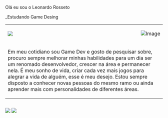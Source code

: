 Olá eu sou o Leonardo Rosseto

_Estudando Game Desing

<table>
  <tr>
    <td>
      <picture>
        <source
          srcset="https://github-readme-stats.vercel.app/api?username=Leonardo-Rosseto12&show_icons=true&theme=blue-green"
          media="(prefers-color-scheme: dark)"
        />
        <source
          srcset="https://github-readme-stats.vercel.app/api?username=Leonardo-Rosseto12&show_icons=true"
          media="(prefers-color-scheme: light), (prefers-color-scheme: no-preference)"
        />
        <img src="https://github-readme-stats.vercel.app/api?username=Leonardo-Rosseto12&show_icons=true" />
      </picture>
    </td>
    <td>
      <p align="right">
        <img src="https://github.com/user-attachments/assets/0823a9af-be2b-47b8-9b56-7c826427ff60" alt="Image" />
      </p>
    </td>
  </tr>

  <tr>
    <td colspan="2">
      <p align="left">
        Em meu cotidiano sou Game Dev e gosto de pesquisar sobre, procuro sempre melhorar minhas habilidades para um dia ser um renomado desenvolvedor, crescer na área e permanecer nela. É meu sonho de vida, criar cada vez mais jogos para alegrar a vida de alguém, esse é meu desejo. Estou sempre disposto a conhecer novas pessoas do mesmo ramo ou ainda aprender mais com personalidades de diferentes áreas.
      </p>
    </td>
  </tr>

  </table>

  ##
 
  <div> 
      <a href = "mailto:leonardorgv12@gmail.com"><img src="https://img.shields.io/badge/-Gmail-%23333?style=for-the-badge&logo=gmail&logoColor=white" target="_blank"></a>
    <a href="https://www.linkedin.com/in/leonardo-rosseto/" target="_blank"><img src="https://img.shields.io/badge/-LinkedIn-%230077B5?style=for-the-badge&logo=linkedin&logoColor=white" target="_blank"></a> 
  
  </div>


